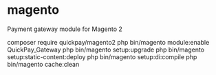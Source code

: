 # magento
Payment gateway module for Magento 2

composer require quickpay/magento2
php bin/magento module:enable QuickPay_Gateway
php bin/magento setup:upgrade
php bin/magento setup:static-content:deploy
php bin/magento setup:di:compile
php bin/magento cache:clean
